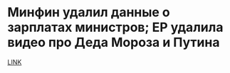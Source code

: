 # Минфин удалил данные о зарплатах министров; ЕР удалила видео про Деда Мороза и Путина



[LINK](https://varlamov.ru/2728677.html)